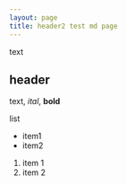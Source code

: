 ```yaml
---
layout: page
title: header2 test md page
---
```



text
## header

text, _ital_, **bold**

list

* item1
* item2 

1. item 1
2. item 2
